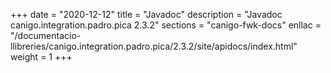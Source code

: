 +++
date        = "2020-12-12"
title       = "Javadoc"
description = "Javadoc canigo.integration.padro.pica 2.3.2"
sections    = "canigo-fwk-docs"
enllac		= "/documentacio-llibreries/canigo.integration.padro.pica/2.3.2/site/apidocs/index.html"
weight		= 1
+++
